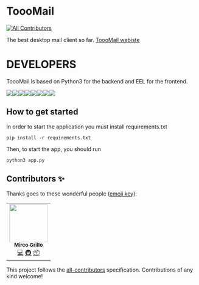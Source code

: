 # ToooMail
<!-- ALL-CONTRIBUTORS-BADGE:START - Do not remove or modify this section -->
[![All Contributors](https://img.shields.io/badge/all_contributors-1-orange.svg?style=flat-square)](#contributors-)
<!-- ALL-CONTRIBUTORS-BADGE:END -->
The best desktop  mail client so far.
[ToooMail webiste](https://mattiafailla.github.io/ToooMail/)

# DEVELOPERS
ToooMail is based on Python3 for the backend and EEL for the frontend.

[![](https://sourcerer.io/fame/MattiaFailla/MattiaFailla/ToooMail/images/0)](https://sourcerer.io/fame/MattiaFailla/MattiaFailla/ToooMail/links/0)[![](https://sourcerer.io/fame/MattiaFailla/MattiaFailla/ToooMail/images/1)](https://sourcerer.io/fame/MattiaFailla/MattiaFailla/ToooMail/links/1)[![](https://sourcerer.io/fame/MattiaFailla/MattiaFailla/ToooMail/images/2)](https://sourcerer.io/fame/MattiaFailla/MattiaFailla/ToooMail/links/2)[![](https://sourcerer.io/fame/MattiaFailla/MattiaFailla/ToooMail/images/3)](https://sourcerer.io/fame/MattiaFailla/MattiaFailla/ToooMail/links/3)[![](https://sourcerer.io/fame/MattiaFailla/MattiaFailla/ToooMail/images/4)](https://sourcerer.io/fame/MattiaFailla/MattiaFailla/ToooMail/links/4)[![](https://sourcerer.io/fame/MattiaFailla/MattiaFailla/ToooMail/images/5)](https://sourcerer.io/fame/MattiaFailla/MattiaFailla/ToooMail/links/5)[![](https://sourcerer.io/fame/MattiaFailla/MattiaFailla/ToooMail/images/6)](https://sourcerer.io/fame/MattiaFailla/MattiaFailla/ToooMail/links/6)[![](https://sourcerer.io/fame/MattiaFailla/MattiaFailla/ToooMail/images/7)](https://sourcerer.io/fame/MattiaFailla/MattiaFailla/ToooMail/links/7)

## How to get started
In order to start the application you must install requirements.txt
```
pip install -r requirements.txt
```

Then, to start the app, you should run
```
python3 app.py
```

## Contributors ✨

Thanks goes to these wonderful people ([emoji key](https://allcontributors.org/docs/en/emoji-key)):

<!-- ALL-CONTRIBUTORS-LIST:START - Do not remove or modify this section -->
<!-- prettier-ignore-start -->
<!-- markdownlint-disable -->
<table>
  <tr>
    <td align="center"><a href="https://github.com/iflare3g"><img src="https://avatars1.githubusercontent.com/u/15129491?v=4" width="100px;" alt=""/><br /><sub><b>Mirco Grillo</b></sub></a><br /><a href="https://github.com/MattiaFailla/ToooMail/commits?author=iflare3g" title="Code">💻</a> <a href="#infra-iflare3g" title="Infrastructure (Hosting, Build-Tools, etc)">🚇</a> <a href="#platform-iflare3g" title="Packaging/porting to new platform">📦</a></td>
  </tr>
</table>

<!-- markdownlint-enable -->
<!-- prettier-ignore-end -->
<!-- ALL-CONTRIBUTORS-LIST:END -->

This project follows the [all-contributors](https://github.com/all-contributors/all-contributors) specification. Contributions of any kind welcome!